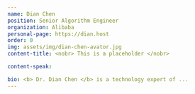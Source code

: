 ```yaml
---
name: Dian Chen
position: Senior Algorithm Engineer
organization: Alibaba
personal-page: https://dian.host
order: 0
img: assets/img/dian-chen-avator.jpg
content-title: <nobr> This is a placeholder </nobr>

content-speak: 

bio: <b> Dr. Dian Chen </b> is a technology expert of ...
---
```

